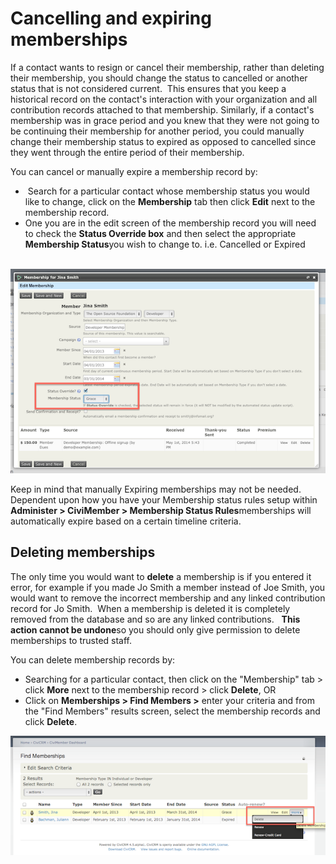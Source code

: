 Cancelling and expiring memberships
===================================

If a contact wants to resign or cancel their membership, rather than
deleting their membership, you should change the status to cancelled or
another status that is not considered current.  This ensures that you
keep a historical record on the contact's interaction with your
organization and all contribution records attached to that membership.
Similarly, if a contact's membership was in grace period and you knew
that they were not going to be continuing their membership for another
period, you could manually change their membership status to expired as
opposed to cancelled since they went through the entire period of their
membership.

You can cancel or manually expire a membership record by:

-    Search for a particular contact whose membership status you would
    like to change, click on the **Membership** tab then click
    **Edit** next to the membership record.
-   One you are in the edit screen of the membership record you will
    need to check the **Status Override box** and then select the
    appropriate **Membership Status**you wish to change to. i.e.
    Cancelled or Expired

 ![](/images/z_sprint14_Membership_Status_Override_8.png)

Keep in mind that manually Expiring memberships may not be needed.
Dependent upon how you have your Membership status rules setup within
**Administer > CiviMember > Membership Status Rules**memberships will
automatically expire based on a certain timeline criteria. 

Deleting memberships 
---------------------

The only time you would want to **delete** a membership is if you
entered it error, for example if you made Jo Smith a member instead of
Joe Smith, you would want to remove the incorrect membership and any
linked contribution record for Jo Smith.  When a membership is deleted
it is completely removed from the database and so are any linked
contributions.   **This action cannot be undone**so you should only give
permission to delete memberships to trusted staff. 

You can delete membership records by: 

-   Searching for a particular contact, then click on the "Membership"
    tab > click **More** next to the membership record > click
    **Delete**, OR
-   Click on **Memberships > Find Members >** enter your criteria and
    from the "Find Members" results screen, select the membership
    records and click **Delete**.

![](/images/z_sprint14_Deleting%20memberships.png) 
